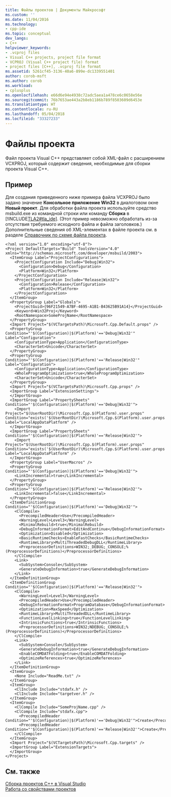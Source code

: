 ```yaml
---
title: Файлы проектов | Документы Майкрософт
ms.custom: ''
ms.date: 11/04/2016
ms.technology:
- cpp-ide
ms.topic: conceptual
dev_langs:
- C++
helpviewer_keywords:
- .vcproj files
- Visual C++ projects, project file format
- VCPROJ (Visual C++ project file) format
- project files [C++], .vcproj file format
ms.assetid: 5261cf45-3136-40a6-899e-dc1339551401
author: corob-msft
ms.author: corob
ms.workload:
- cplusplus
ms.openlocfilehash: e66d6e94e4938c72adc5aea1a478ce6c0658e56e
ms.sourcegitcommit: 76b7653ae443a2b8eb1186b789f8503609d6453e
ms.translationtype: HT
ms.contentlocale: ru-RU
ms.lasthandoff: 05/04/2018
ms.locfileid: "33327233"
---
```

# <a name="project-files"></a>Файлы проекта
Файл проекта Visual C++ представляет собой XML-файл с расширением VCXPROJ, который содержит сведения, необходимые для сборки проекта Visual C++.  
  
## <a name="example"></a>Пример  
 Для создания приведенного ниже примера файла VCXPROJ было задано значение **Консольное приложение Win32** в диалоговом окне **Новый проект**. Для обработки файла проекта используйте средство msbuild.exe из командной строки или команду **Сборка** в [!INCLUDE[TLA2#tla_ide](../build/includes/tla2sharptla_ide_md.md)]. (Этот пример невозможно обработать из-за отсутствия требуемого исходного файла и файла заголовков.) Дополнительные сведения об XML-элементах в файле проекта см. в разделе [Справочник по схеме файла проекта](/visualstudio/msbuild/msbuild-project-file-schema-reference).  
  
```  
<?xml version="1.0" encoding="utf-8"?>  
<Project DefaultTargets="Build" ToolsVersion="4.0" xmlns="http://schemas.microsoft.com/developer/msbuild/2003">  
  <ItemGroup Label="ProjectConfigurations">  
    <ProjectConfiguration Include="Debug|Win32">  
      <Configuration>Debug</Configuration>  
      <Platform>Win32</Platform>  
    </ProjectConfiguration>  
    <ProjectConfiguration Include="Release|Win32">  
      <Configuration>Release</Configuration>  
      <Platform>Win32</Platform>  
    </ProjectConfiguration>  
  </ItemGroup>  
  <PropertyGroup Label="Globals">  
    <ProjectGuid>{96F21549-A7BF-4695-A1B1-B43625B91A14}</ProjectGuid>  
    <Keyword>Win32Proj</Keyword>  
    <RootNamespace>SomeProjName</RootNamespace>  
  </PropertyGroup>  
  <Import Project="$(VCTargetsPath)\Microsoft.Cpp.Default.props" />  
  <PropertyGroup Condition="'$(Configuration)|$(Platform)'=='Debug|Win32'" Label="Configuration">  
    <ConfigurationType>Application</ConfigurationType>  
    <CharacterSet>Unicode</CharacterSet>  
  </PropertyGroup>  
  <PropertyGroup Condition="'$(Configuration)|$(Platform)'=='Release|Win32'" Label="Configuration">  
    <ConfigurationType>Application</ConfigurationType>  
    <WholeProgramOptimization>true</WholeProgramOptimization>  
    <CharacterSet>Unicode</CharacterSet>  
  </PropertyGroup>  
  <Import Project="$(VCTargetsPath)\Microsoft.Cpp.props" />  
  <ImportGroup Label="ExtensionSettings">  
  </ImportGroup>  
  <ImportGroup Label="PropertySheets" Condition="'$(Configuration)|$(Platform)'=='Debug|Win32'">  
    <Import Project="$(UserRootDir)\Microsoft.Cpp.$(Platform).user.props" Condition="exists('$(UserRootDir)\Microsoft.Cpp.$(Platform).user.props')" Label="LocalAppDataPlatform" />  
  </ImportGroup>  
  <ImportGroup Label="PropertySheets" Condition="'$(Configuration)|$(Platform)'=='Release|Win32'">  
    <Import Project="$(UserRootDir)\Microsoft.Cpp.$(Platform).user.props" Condition="exists('$(UserRootDir)\Microsoft.Cpp.$(Platform).user.props')" Label="LocalAppDataPlatform" />  
  </ImportGroup>  
  <PropertyGroup Label="UserMacros" />  
  <PropertyGroup Condition="'$(Configuration)|$(Platform)'=='Debug|Win32'">  
    <LinkIncremental>true</LinkIncremental>  
  </PropertyGroup>  
  <PropertyGroup Condition="'$(Configuration)|$(Platform)'=='Release|Win32'">  
    <LinkIncremental>false</LinkIncremental>  
  </PropertyGroup>  
  <ItemDefinitionGroup Condition="'$(Configuration)|$(Platform)'=='Debug|Win32'">  
    <ClCompile>  
      <PrecompiledHeader>Use</PrecompiledHeader>  
      <WarningLevel>Level3</WarningLevel>  
      <MinimalRebuild>true</MinimalRebuild>  
      <DebugInformationFormat>EditAndContinue</DebugInformationFormat>  
      <Optimization>Disabled</Optimization>  
      <BasicRuntimeChecks>EnableFastChecks</BasicRuntimeChecks>  
      <RuntimeLibrary>MultiThreadedDebugDLL</RuntimeLibrary>  
      <PreprocessorDefinitions>WIN32;_DEBUG;_CONSOLE;%(PreprocessorDefinitions)</PreprocessorDefinitions>  
    </ClCompile>  
    <Link>  
      <SubSystem>Console</SubSystem>  
      <GenerateDebugInformation>true</GenerateDebugInformation>  
    </Link>  
  </ItemDefinitionGroup>  
  <ItemDefinitionGroup Condition="'$(Configuration)|$(Platform)'=='Release|Win32'">  
    <ClCompile>  
      <WarningLevel>Level3</WarningLevel>  
      <PrecompiledHeader>Use</PrecompiledHeader>  
      <DebugInformationFormat>ProgramDatabase</DebugInformationFormat>  
      <Optimization>MaxSpeed</Optimization>  
      <RuntimeLibrary>MultiThreadedDLL</RuntimeLibrary>  
      <FunctionLevelLinking>true</FunctionLevelLinking>  
      <IntrinsicFunctions>true</IntrinsicFunctions>  
      <PreprocessorDefinitions>WIN32;NDEBUG;_CONSOLE;%(PreprocessorDefinitions)</PreprocessorDefinitions>  
    </ClCompile>  
    <Link>  
      <SubSystem>Console</SubSystem>  
      <GenerateDebugInformation>true</GenerateDebugInformation>  
      <EnableCOMDATFolding>true</EnableCOMDATFolding>  
      <OptimizeReferences>true</OptimizeReferences>  
    </Link>  
  </ItemDefinitionGroup>  
  <ItemGroup>  
    <None Include="ReadMe.txt" />  
  </ItemGroup>  
  <ItemGroup>  
    <ClInclude Include="stdafx.h" />  
    <ClInclude Include="targetver.h" />  
  </ItemGroup>  
  <ItemGroup>  
    <ClCompile Include="SomeProjName.cpp" />  
    <ClCompile Include="stdafx.cpp">  
      <PrecompiledHeader Condition="'$(Configuration)|$(Platform)'=='Debug|Win32'">Create</PrecompiledHeader>  
      <PrecompiledHeader Condition="'$(Configuration)|$(Platform)'=='Release|Win32'">Create</PrecompiledHeader>  
    </ClCompile>  
  </ItemGroup>  
  <Import Project="$(VCTargetsPath)\Microsoft.Cpp.targets" />  
  <ImportGroup Label="ExtensionTargets">  
  </ImportGroup>  
</Project>  
```  
  
## <a name="see-also"></a>См. также  
 [Сборка проектов C++ в Visual Studio](../ide/building-cpp-projects-in-visual-studio.md)   
 [Работа со свойствами проектов](../ide/working-with-project-properties.md)